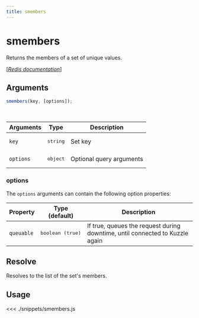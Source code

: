 ```yaml
---
title: smembers
---
```


# smembers

Returns the members of a set of unique values.

[[_Redis documentation_]](https://redis.io/commands/smembers)

## Arguments

```js
smembers(key, [options]);
```

<br/>

| Arguments | Type              | Description              |
| --------- | ----------------- | ------------------------ |
| `key`     | <pre>string</pre> | Set key                  |
| `options` | <pre>object</pre> | Optional query arguments |

### options

The `options` arguments can contain the following option properties:

| Property   | Type (default)            | Description                                                                  |
| ---------- | ------------------------- | ---------------------------------------------------------------------------- |
| `queuable` | <pre>boolean (true)</pre> | If true, queues the request during downtime, until connected to Kuzzle again |

## Resolve

Resolves to the list of the set's members.

## Usage

<<< ./snippets/smembers.js
